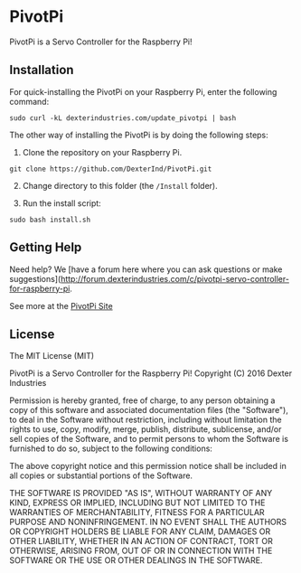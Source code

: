 # PivotPi

PivotPi is a Servo Controller for the Raspberry Pi!

## Installation

For quick-installing the PivotPi on your Raspberry Pi, enter the following command:
```
sudo curl -kL dexterindustries.com/update_pivotpi | bash
```
The other way of installing the PivotPi is by doing the following steps:

1. Clone the repository on your Raspberry Pi.
```
git clone https://github.com/DexterInd/PivotPi.git
```

2. Change directory to this folder (the `/Install` folder).

3. Run the install script:
```
sudo bash install.sh
```

## Getting Help

Need help? We [have a forum here where you can ask questions or make suggestions](http://forum.dexterindustries.com/c/pivotpi-servo-controller-for-raspberry-pi.

See more at the [PivotPi Site](https://www.dexterindustries.com/pivotpi/)

## License

The MIT License (MIT)

PivotPi is a Servo Controller for the Raspberry Pi!
Copyright (C) 2016  Dexter Industries

Permission is hereby granted, free of charge, to any person obtaining a copy
of this software and associated documentation files (the "Software"), to deal
in the Software without restriction, including without limitation the rights
to use, copy, modify, merge, publish, distribute, sublicense, and/or sell
copies of the Software, and to permit persons to whom the Software is
furnished to do so, subject to the following conditions:

The above copyright notice and this permission notice shall be included in
all copies or substantial portions of the Software.

THE SOFTWARE IS PROVIDED "AS IS", WITHOUT WARRANTY OF ANY KIND, EXPRESS OR
IMPLIED, INCLUDING BUT NOT LIMITED TO THE WARRANTIES OF MERCHANTABILITY,
FITNESS FOR A PARTICULAR PURPOSE AND NONINFRINGEMENT. IN NO EVENT SHALL THE
AUTHORS OR COPYRIGHT HOLDERS BE LIABLE FOR ANY CLAIM, DAMAGES OR OTHER
LIABILITY, WHETHER IN AN ACTION OF CONTRACT, TORT OR OTHERWISE, ARISING FROM,
OUT OF OR IN CONNECTION WITH THE SOFTWARE OR THE USE OR OTHER DEALINGS IN
THE SOFTWARE.

